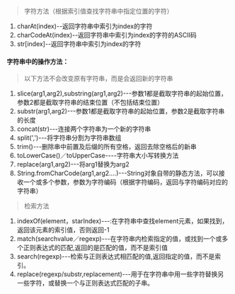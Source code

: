 
> 字符方法（根据索引值查找字符串中指定位置的字符）
1. charAt(index)--返回字符串中索引为index的字符
1. charCodeAt(index)--返回字符串中索引为index的字符的ASCII码
1. str[index]--返回字符串中索引为index的字符           
#### 字符串中的操作方法：      
> 以下方法不会改变原有字符串，而是会返回新的字符串           
1. slice(arg1,arg2),substring(arg1,arg2)---参数1都是截取字符串的起始位置，参数2都是截取字符串的结束位置（不包括结束位置）
2. substr(arg1,arg2)---参数1都是截取字符串的起始位置，参数2是截取字符串的长度
3. concat(str)---连接两个字符串为一个新的字符串
4. split(',')---将字符串分割为字符串数组
4. trim()---删除串中前置及后缀的所有空格，返回去除空格后的新串
5. toLowerCase()／toUpperCase----字符串大小写转换方法
6. replace(arg1,arg2)---将arg1替换为arg2
7. String.fromCharCode(arg1,arg2....)---String对象自带的静态方法，可以接收一个或多个参数，参数为字符编码（根据字符编码，返回与字符编码对应的字符串）

> 检索方法
1. indexOf(element，starIndex)---:在字符串中查找element元素，如果找到，返回该元素的索引值，否则返回-1
2. match(searchvalue／regexp)---在字符串内检索指定的值，或找到一个或多个正则表达式的匹配,返回的是匹配的值，而不是索引值
3. search(regexp)---检索与正则表达式相匹配的值,返回指定的值，而不是索引。
4. replace(regexp/substr,replacement)---用于在字符串中用一些字符替换另一些字符，或替换一个与正则表达式匹配的子串。